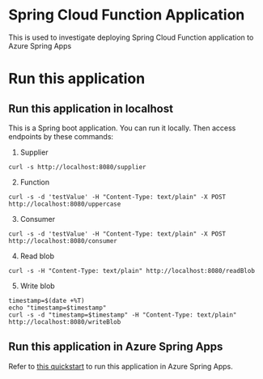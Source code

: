 # Spring Cloud Function Application

This is used to investigate deploying Spring Cloud Function application to Azure Spring Apps

# Run this application

## Run this application in localhost

This is a Spring boot application. You can run it locally. Then access endpoints by these commands:

1. Supplier
```shell
curl -s http://localhost:8080/supplier
```

2. Function
```shell
curl -s -d 'testValue' -H "Content-Type: text/plain" -X POST http://localhost:8080/uppercase 
```

3. Consumer
```shell
curl -s -d 'testValue' -H "Content-Type: text/plain" -X POST http://localhost:8080/consumer
```

4. Read blob
```shell
curl -s -H "Content-Type: text/plain" http://localhost:8080/readBlob
```

5. Write blob
```shell
timestamp=$(date +%T)
echo "timestamp=$timestamp"
curl -s -d "timestamp=$timestamp" -H "Content-Type: text/plain" http://localhost:8080/writeBlob
```


## Run this application in Azure Spring Apps

Refer to [this quickstart](https://docs.microsoft.com/azure/spring-apps/quickstart?tabs=Azure-CLI&pivots=programming-language-java) to run this application in Azure Spring Apps.
